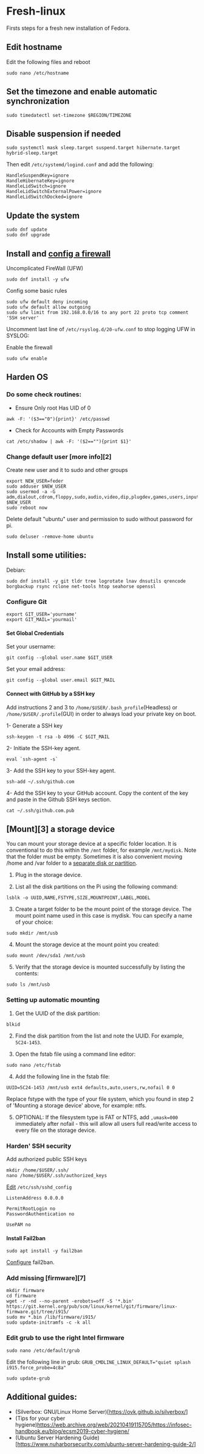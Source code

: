 # Fresh-linux
Firsts steps for a fresh new installation of Fedora.


## Edit hostname
Edit the following files and reboot
```
sudo nano /etc/hostname

```

## Set the timezone and enable automatic synchronization
```
sudo timedatectl set-timezone $REGION/TIMEZONE
```

## Disable suspension if needed
```
sudo systemctl mask sleep.target suspend.target hibernate.target hybrid-sleep.target
```

Then edit `/etc/systemd/logind.conf` and add the following:
```
HandleSuspendKey=ignore
HandleHibernateKey=ignore
HandleLidSwitch=ignore
HandleLidSwitchExternalPower=ignore
HandleLidSwitchDocked=ignore
```

## Update the system
```
sudo dnf update
sudo dnf upgrade
```


## Install and [config a firewall][1]
Uncomplicated FireWall (UFW)
```
sudo dnf install -y ufw
```
Config some basic rules
```
sudo ufw default deny incoming
sudo ufw default allow outgoing
sudo ufw limit from 192.168.0.0/16 to any port 22 proto tcp comment 'SSH server'
```

Uncomment last line of `/etc/rsyslog.d/20-ufw.conf` to stop logging UFW in SYSLOG:

Enable the firewall
```
sudo ufw enable
```

## Harden OS
### Do some check routines:
- Ensure Only root Has UID of 0
```
awk -F: '($3=="0"){print}' /etc/passwd
```
- Check for Accounts with Empty Passwords
```
cat /etc/shadow | awk -F: '($2==""){print $1}'
```

### Change default user [more info][2]
Create new user and it to sudo and other groups
```
export NEW_USER=feder
sudo adduser $NEW_USER
sudo usermod -a -G adm,dialout,cdrom,floppy,sudo,audio,video,dip,plugdev,games,users,input,netdev,lxd $NEW_USER
sudo reboot now
```
Delete default "ubuntu" user and permission to sudo without password for pi.
```
sudo deluser -remove-home ubuntu
```


## Install some utilities:
Debian:
```
sudo dnf install -y git tldr tree logrotate lnav dnsutils qrencode borgbackup rsync rclone net-tools htop seahorse openssl
```


### Configure Git
```
export GIT_USER='yourname'
export GIT_MAIL='yourmail'
```
#### Set Global Credentials
Set your username:
```
git config --global user.name $GIT_USER
```

Set your email address: 
```
git config --global user.email $GIT_MAIL
```


#### Connect with GitHub by a SSH key
Add instructions 2 and 3 to `/home/$USER/.bash_profile`(Headless) or `/home/$USER/.profile`(GUI) in order to always load your private key on boot.
  
  1- Generate a SSH key
```
ssh-keygen -t rsa -b 4096 -C $GIT_MAIL
```
  
  2- Initiate the SSH-key agent.
```
eval `ssh-agent -s`
```

  3- Add the SSH key to your SSH-key agent.
```
ssh-add ~/.ssh/github.com
```
  
  4- Add the SSH key to your GitHub account.
  Copy the content of the key and paste in the Github SSH keys section.
```
cat ~/.ssh/github.com.pub
```


## [Mount][3] a storage device
You can mount your storage device at a specific folder location. It is conventional to do this within the `/mnt` folder, for example `/mnt/mydisk`. Note that the folder must be empty.
Sometimes it is also convenient moving /home and /var folder to a [separate disk or partition][4].

1. Plug in the storage device.

2. List all the disk partitions on the Pi using the following command:
```
lsblk -o UUID,NAME,FSTYPE,SIZE,MOUNTPOINT,LABEL,MODEL
```

3. Create a target folder to be the mount point of the storage device. The mount point name used in this case is mydisk. You can specify a name of your choice:
```
sudo mkdir /mnt/usb
```

4. Mount the storage device at the mount point you created:
```
sudo mount /dev/sda1 /mnt/usb
```

5. Verify that the storage device is mounted successfully by listing the contents:
```
sudo ls /mnt/usb
```


### Setting up automatic mounting
1. Get the UUID of the disk partition:
```
blkid
```

2. Find the disk partition from the list and note the UUID. For example, `5C24-1453`.

3. Open the fstab file using a command line editor:
```
sudo nano /etc/fstab
```

4. Add the following line in the fstab file:
```
UUID=5C24-1453 /mnt/usb ext4 defaults,auto,users,rw,nofail 0 0
```
Replace fstype with the type of your file system, which you found in step 2 of 'Mounting a storage device' above, for example: ntfs.

5. OPTIONAL: If the filesystem type is FAT or NTFS, add `,umask=000` immediately after nofail - this will allow all users full read/write access to every file on the storage device.


### Harden' SSH security
Add authorized public SSH keys
```
mkdir /home/$USER/.ssh/
nano /home/$USER/.ssh/authorized_keys
```

[Edit][5] `/etc/ssh/sshd_config`

```
ListenAddress 0.0.0.0

PermitRootLogin no               
PasswordAuthentication no                                                                                                                

UsePAM no
```


#### Install Fail2ban
```
sudo apt install -y fail2ban
```

[Configure][6] fail2ban.


### Add missing [firmware][7]
```
mkdir firmware
cd firmware
wget -r -nd --no-parent -erobots=off -S '*.bin' https://git.kernel.org/pub/scm/linux/kernel/git/firmware/linux-firmware.git/tree/i915/
sudo mv *.bin /lib/firmware/i915/
sudo update-initramfs -c -k all
```

### Edit grub to use the right Intel firmware
```
sudo nano /etc/default/grub
```

Edit the following line in grub:
`GRUB_CMDLINE_LINUX_DEFAULT="quiet splash i915.force_probe=4c8a"`

```
sudo update-grub
```



## Additional guides:
- (Silverbox: GNU/Linux Home Server)[https://ovk.github.io/silverbox/]
- (Tips for your cyber hygiene)https://web.archive.org/web/20210419115705/https://infosec-handbook.eu/blog/ecsm2019-cyber-hygiene/
- (Ubuntu Server Hardening Guide)[https://www.nuharborsecurity.com/ubuntu-server-hardening-guide-2/]

[1]:https://www.digitalocean.com/community/tutorials/ufw-essentials-common-firewall-rules-and-commands
[4]:https://unix.stackexchange.com/questions/131311/moving-var-home-to-separate-partition
[5]:https://www.digitalocean.com/community/tutorials/how-to-configure-ssh-key-based-authentication-on-a-linux-server
[6]:https://www.digitalocean.com/community/tutorials/how-fail2ban-works-to-protect-services-on-a-linux-server

